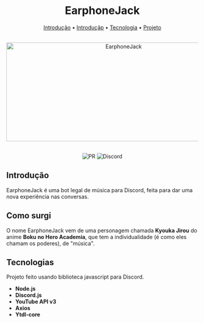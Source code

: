 <h1 align="center" >EarphoneJack</h1>

<p align="center">
  <a href="#">Introdução</a> •
  <a href="#">Introduçãp</a> •
  <a href="#">Tecnologia</a> •
  <a href="#">Projeto</a>
</p>

<br />

<div align="center" >
  <img
  src="https://user-images.githubusercontent.com/50425715/116156743-410a6a80-a6c2-11eb-96d8-87c5f2e93319.png"
  alt="EarphoneJack"
  width=600
  height=260
  />
</div>

<br />

<p align="center">
  <img
    src="https://img.shields.io/badge/PR-Welcome-brightgreen"
    alt="PR"
  />
  <img
    src="https://img.shields.io/discord/777348105838395433?label=Discord&logo=Discord"
    alt="Discord"
  />
</p>

## Introdução

EarphoneJack é uma bot legal de música para Discord, feita para dar uma nova experiência nas conversas.

## Como surgi

O nome EarphoneJack vem de uma personagem chamada **Kyouka Jirou** do anime **Boku no Hero Academia**, que tem a individualidade (é como eles chamam os poderes), de "música".

## Tecnologias

Projeto feito usando biblioteca javascript para Discord.

- **Node.js**
- **Discord.js**
- **YouTube API v3**
- **Axios**
- **Ytdl-core**